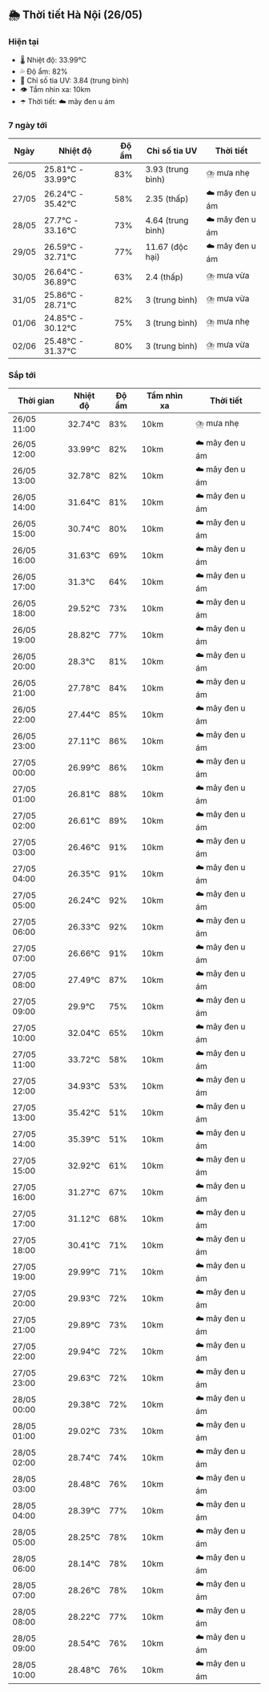 ## 🌦️ Thời tiết Hà Nội (26/05)

### Hiện tại

- 🌡️ Nhiệt độ: 33.99℃
- 💦 Độ ẩm: 82%
- 🌟 Chỉ số tia UV: 3.84 (trung bình)
- 👁️ Tầm nhìn xa: 10km
- ☂️ Thời tiết: ☁️ mây đen u ám

### 7 ngày tới

| Ngày | Nhiệt độ | Độ ẩm | Chỉ số tia UV | Thời tiết |
| --- | --- | --- | --- | --- |
| 26/05 | 25.81℃ - 33.99℃ | 83% | 3.93 (trung bình) | ⛈️ mưa nhẹ |
| 27/05 | 26.24℃ - 35.42℃ | 58% | 2.35 (thấp) | ☁️ mây đen u ám |
| 28/05 | 27.7℃ - 33.16℃ | 73% | 4.64 (trung bình) | ☁️ mây đen u ám |
| 29/05 | 26.59℃ - 32.71℃ | 77% | 11.67 (độc hại) | ☁️ mây đen u ám |
| 30/05 | 26.64℃ - 36.89℃ | 63% | 2.4 (thấp) | ⛈️ mưa vừa |
| 31/05 | 25.86℃ - 28.71℃ | 82% | 3 (trung bình) | ⛈️ mưa vừa |
| 01/06 | 24.85℃ - 30.12℃ | 75% | 3 (trung bình) | ⛈️ mưa nhẹ |
| 02/06 | 25.48℃ - 31.37℃ | 80% | 3 (trung bình) | ⛈️ mưa vừa |

### Sắp tới

| Thời gian | Nhiệt độ | Độ ẩm | Tầm nhìn xa | Thời tiết |
| --- | --- | --- | --- | --- |
| 26/05 11:00 | 32.74℃ | 83% | 10km | ⛈️ mưa nhẹ |
| 26/05 12:00 | 33.99℃ | 82% | 10km | ☁️ mây đen u ám |
| 26/05 13:00 | 32.78℃ | 82% | 10km | ☁️ mây đen u ám |
| 26/05 14:00 | 31.64℃ | 81% | 10km | ☁️ mây đen u ám |
| 26/05 15:00 | 30.74℃ | 80% | 10km | ☁️ mây đen u ám |
| 26/05 16:00 | 31.63℃ | 69% | 10km | ☁️ mây đen u ám |
| 26/05 17:00 | 31.3℃ | 64% | 10km | ☁️ mây đen u ám |
| 26/05 18:00 | 29.52℃ | 73% | 10km | ☁️ mây đen u ám |
| 26/05 19:00 | 28.82℃ | 77% | 10km | ☁️ mây đen u ám |
| 26/05 20:00 | 28.3℃ | 81% | 10km | ☁️ mây đen u ám |
| 26/05 21:00 | 27.78℃ | 84% | 10km | ☁️ mây đen u ám |
| 26/05 22:00 | 27.44℃ | 85% | 10km | ☁️ mây đen u ám |
| 26/05 23:00 | 27.11℃ | 86% | 10km | ☁️ mây đen u ám |
| 27/05 00:00 | 26.99℃ | 86% | 10km | ☁️ mây đen u ám |
| 27/05 01:00 | 26.81℃ | 88% | 10km | ☁️ mây đen u ám |
| 27/05 02:00 | 26.61℃ | 89% | 10km | ☁️ mây đen u ám |
| 27/05 03:00 | 26.46℃ | 91% | 10km | ☁️ mây đen u ám |
| 27/05 04:00 | 26.35℃ | 91% | 10km | ☁️ mây đen u ám |
| 27/05 05:00 | 26.24℃ | 92% | 10km | ☁️ mây đen u ám |
| 27/05 06:00 | 26.33℃ | 92% | 10km | ☁️ mây đen u ám |
| 27/05 07:00 | 26.66℃ | 91% | 10km | ☁️ mây đen u ám |
| 27/05 08:00 | 27.49℃ | 87% | 10km | ☁️ mây đen u ám |
| 27/05 09:00 | 29.9℃ | 75% | 10km | ☁️ mây đen u ám |
| 27/05 10:00 | 32.04℃ | 65% | 10km | ☁️ mây đen u ám |
| 27/05 11:00 | 33.72℃ | 58% | 10km | ☁️ mây đen u ám |
| 27/05 12:00 | 34.93℃ | 53% | 10km | ☁️ mây đen u ám |
| 27/05 13:00 | 35.42℃ | 51% | 10km | ☁️ mây đen u ám |
| 27/05 14:00 | 35.39℃ | 51% | 10km | ☁️ mây đen u ám |
| 27/05 15:00 | 32.92℃ | 61% | 10km | ☁️ mây đen u ám |
| 27/05 16:00 | 31.27℃ | 67% | 10km | ☁️ mây đen u ám |
| 27/05 17:00 | 31.12℃ | 68% | 10km | ☁️ mây đen u ám |
| 27/05 18:00 | 30.41℃ | 71% | 10km | ☁️ mây đen u ám |
| 27/05 19:00 | 29.99℃ | 71% | 10km | ☁️ mây đen u ám |
| 27/05 20:00 | 29.93℃ | 72% | 10km | ☁️ mây đen u ám |
| 27/05 21:00 | 29.89℃ | 73% | 10km | ☁️ mây đen u ám |
| 27/05 22:00 | 29.94℃ | 72% | 10km | ☁️ mây đen u ám |
| 27/05 23:00 | 29.63℃ | 72% | 10km | ☁️ mây đen u ám |
| 28/05 00:00 | 29.38℃ | 72% | 10km | ☁️ mây đen u ám |
| 28/05 01:00 | 29.02℃ | 73% | 10km | ☁️ mây đen u ám |
| 28/05 02:00 | 28.74℃ | 74% | 10km | ☁️ mây đen u ám |
| 28/05 03:00 | 28.48℃ | 76% | 10km | ☁️ mây đen u ám |
| 28/05 04:00 | 28.39℃ | 77% | 10km | ☁️ mây đen u ám |
| 28/05 05:00 | 28.25℃ | 78% | 10km | ☁️ mây đen u ám |
| 28/05 06:00 | 28.14℃ | 78% | 10km | ☁️ mây đen u ám |
| 28/05 07:00 | 28.26℃ | 78% | 10km | ☁️ mây đen u ám |
| 28/05 08:00 | 28.22℃ | 77% | 10km | ☁️ mây đen u ám |
| 28/05 09:00 | 28.54℃ | 76% | 10km | ☁️ mây đen u ám |
| 28/05 10:00 | 28.48℃ | 76% | 10km | ☁️ mây đen u ám |
